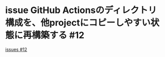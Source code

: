 # issue GitHub Actionsのディレクトリ構成を、他projectにコピーしやすい状態に再構築する #12
[issues #12](https://github.com/cat2151/tonejs-mml-to-json/issues/12)


